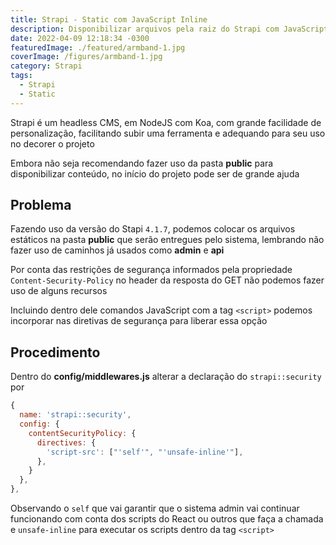 ```yaml
---
title: Strapi - Static com JavaScript Inline
description: Disponibilizar arquivos pela raiz do Strapi com JavaScript embutido
date: 2022-04-09 12:18:34 -0300
featuredImage: ./featured/armband-1.jpg
coverImage: /figures/armband-1.jpg
category: Strapi
tags:
  - Strapi
  - Static
---
```


Strapi é um headless CMS, em NodeJS com Koa, com grande facilidade de personalização, facilitando subir uma ferramenta e adequando para seu uso no decorer o projeto

Embora não seja recomendando fazer uso da pasta **public** para disponibilizar conteúdo, no início do projeto pode ser de grande ajuda

## Problema

Fazendo uso da versão do Stapi `4.1.7`, podemos colocar os arquivos estáticos na pasta **public** que serão entregues pelo sistema, lembrando não fazer uso de caminhos já usados como **admin** e **api**

Por conta das restrições de segurança informados pela propriedade `Content-Security-Policy` no header da resposta do GET não podemos fazer uso de alguns recursos

Incluindo dentro dele comandos JavaScript com a tag `<script>` podemos incorporar nas diretivas de segurança para liberar essa opção

## Procedimento

Dentro do **config/middlewares.js** alterar a declaração do `strapi::security` por

```javascript
{
  name: 'strapi::security',
  config: {
    contentSecurityPolicy: {
      directives: {
        'script-src': ["'self'", "'unsafe-inline'"],
      },
    }
  },
},
```

Observando o `self` que vai garantir que o sistema admin vai continuar funcionando com conta dos scripts do React ou outros que faça a chamada e `unsafe-inline` para executar os scripts dentro da tag `<script>`
